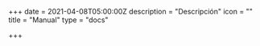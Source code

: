 +++
date = 2021-04-08T05:00:00Z
description = "Descripción"
icon = ""
title = "Manual"
type = "docs"

+++
